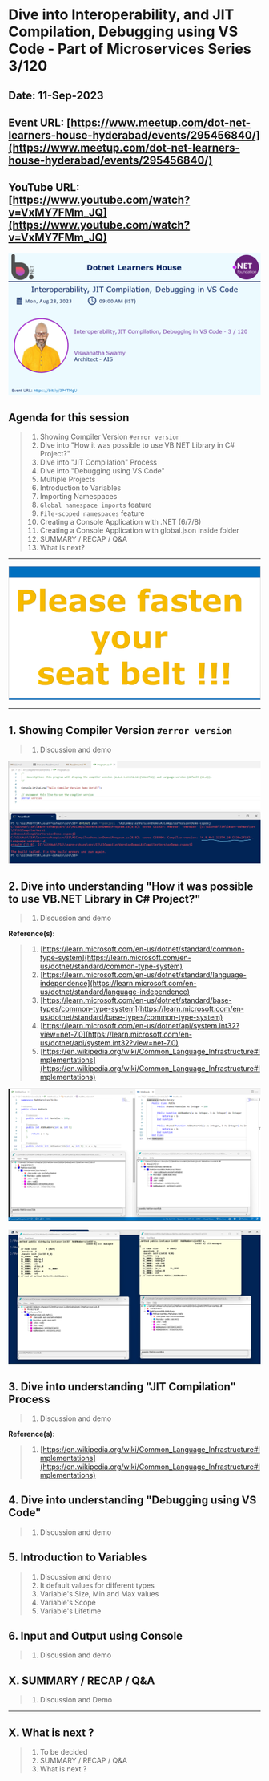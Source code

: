 # Dive into Interoperability, and JIT Compilation, Debugging using VS Code - Part of Microservices Series 3/120

## Date: 11-Sep-2023

## Event URL: [https://www.meetup.com/dot-net-learners-house-hyderabad/events/295456840/](https://www.meetup.com/dot-net-learners-house-hyderabad/events/295456840/)

## YouTube URL: [https://www.youtube.com/watch?v=VxMY7FMm_JQ](https://www.youtube.com/watch?v=VxMY7FMm_JQ)

![Viswanatha Swamy P K |150x150](./images/S3/ViswanathaSwamyPK.PNG)

## Agenda for this session

> 1. Showing Compiler Version `#error version`
> 1. Dive into "How it was possible to use VB.NET Library in C# Project?"
> 1. Dive into "JIT Compilation" Process
> 1. Dive into "Debugging using VS Code"
> 1. Multiple Projects
> 1. Introduction to Variables
> 1. Importing Namespaces
> 1. `Global namespace imports` feature
> 1. `File-scoped namespaces` feature
> 1. Creating a Console Application with .NET (6/7/8)
> 1. Creating a Console Application with global.json inside folder
> 1. SUMMARY / RECAP / Q&A
> 1. What is next?

---

![Please fasten your seat belt |150x150](./images/SeatBelt.PNG)

---

## 1. Showing Compiler Version `#error version`

> 1. Discussion and demo

![Compler and Language Version |150x150](./images/S3/Compiler_Language_Version.PNG)

## 2. Dive into understanding "How it was possible to use VB.NET Library in C# Project?"

> 1. Discussion and demo

**Reference(s):**

> 1. [https://learn.microsoft.com/en-us/dotnet/standard/common-type-system](https://learn.microsoft.com/en-us/dotnet/standard/common-type-system)
> 1. [https://learn.microsoft.com/en-us/dotnet/standard/language-independence](https://learn.microsoft.com/en-us/dotnet/standard/language-independence)
> 1. [https://learn.microsoft.com/en-us/dotnet/standard/base-types/common-type-system](https://learn.microsoft.com/en-us/dotnet/standard/base-types/common-type-system)
> 1. [https://learn.microsoft.com/en-us/dotnet/api/system.int32?view=net-7.0](https://learn.microsoft.com/en-us/dotnet/api/system.int32?view=net-7.0)
> 1. [https://en.wikipedia.org/wiki/Common_Language_Infrastructure#Implementations](https://en.wikipedia.org/wiki/Common_Language_Infrastructure#Implementations)

![IL Code |150x150](./images/S3/ILDASM_Code.PNG)

![IL Code |150x150](./images/S3/ILDASM_Code_1.PNG)

## 3. Dive into understanding "JIT Compilation" Process

> 1. Discussion and demo

**Reference(s):**

> 1. [https://en.wikipedia.org/wiki/Common_Language_Infrastructure#Implementations](https://en.wikipedia.org/wiki/Common_Language_Infrastructure#Implementations)

## 4. Dive into understanding "Debugging using VS Code"

> 1. Discussion and demo

## 5. Introduction to Variables

> 1. Discussion and demo
> 1. It default values for different types
> 1. Variable's Size, Min and Max values
> 1. Variable's Scope
> 1. Variable's Lifetime

## 6. Input and Output using Console

> 1. Discussion and demo

## X. SUMMARY / RECAP / Q&A

> 1. Discussion and Demo

---

## X. What is next ?

> 1. To be decided
> 1. SUMMARY / RECAP / Q&A
> 1. What is next ?
